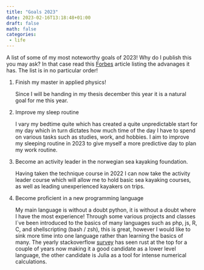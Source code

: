 ```yaml
---
title: "Goals 2023"
date: 2023-02-16T13:18:48+01:00
draft: false    
math: false
categories: 
 - life
---
```



A list of some of my most noteworthy goals of 2023! Why do I publish this you may ask? In that case read this [Forbes](https://www.forbes.com/sites/markmurphy/2018/04/15/neuroscience-explains-why-you-need-to-write-down-your-goals-if-you-actually-want-to-achieve-them/?sh=4bdc6a1e7905) article listing the advanages it has. The list is in no particular order!


1. Finish my master in applied physics!

    Since I will be handing in my thesis december this year it is a natural goal for me this year. 

2. Improve my sleep routine

    I vary my bedtime quite which has created a quite unpredictable start for my day which in turn dictates how much time of the day I have to spend on various tasks such as studies, work, and hobbies. I aim to improve my sleeping routine in 2023 to give myself a more predictive day to plan my work routine. 



3. Become an activity leader in the norwegian sea kayaking foundation.
    
    Having taken the technique course in 2022 I can now take the activity leader course which will allow me to hold basic sea kayaking courses, as well as leading unexperienced kayakers on trips.
    




4. Become proficient in a new programming language 

    My main language is without a doubt python, it is without a doubt where I have the most experience! Through some various projects and classes I´ve been introduced to the basics of many languages such as php, js, R, C, and shellscripting (bash / zsh), this is great, however I would like to sink more time into one language rather than learning the basics of many. The yearly stackoverflow [survey](https://survey.stackoverflow.co/2022/#technology-most-loved-dreaded-and-wanted) has seen rust at the top for a couple of years now making it a good candidate as a lower level language, the other candidate is Julia as a tool for intense numerical calculations.
